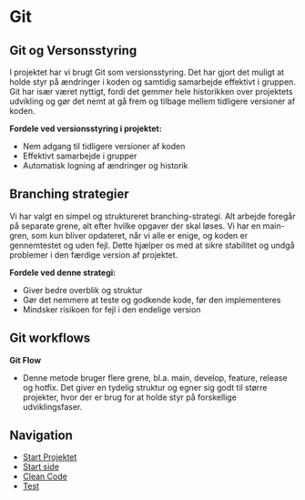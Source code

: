 # Git

## Git og Versonsstyring
I projektet har vi brugt Git som versionsstyring. Det har gjort det muligt at holde styr på ændringer i koden og samtidig samarbejde effektivt i gruppen. Git har især været nyttigt, fordi det gemmer hele historikken over projektets udvikling og gør det nemt at gå frem og tilbage mellem tidligere versioner af koden.

**Fordele ved versionsstyring i projektet:**

- Nem adgang til tidligere versioner af koden
- Effektivt samarbejde i grupper
- Automatisk logning af ændringer og historik

## Branching strategier
Vi har valgt en simpel og struktureret branching-strategi. Alt arbejde foregår på separate grene, alt efter hvilke opgaver der skal løses. Vi har en main-gren, som kun bliver opdateret, når vi alle er enige, og koden er gennemtestet og uden fejl. Dette hjælper os med at sikre stabilitet og undgå problemer i den færdige version af projektet.

**Fordele ved denne strategi:**

- Giver bedre overblik og struktur
- Gør det nemmere at teste og godkende kode, før den implementeres
- Mindsker risikoen for fejl i den endelige version

## Git workflows

**Git Flow**

- Denne metode bruger flere grene, bl.a. main, develop, feature, release og hotfix. Det giver en tydelig struktur og egner sig godt til større projekter, hvor der er brug for at holde styr på forskellige udviklingsfaser.


## Navigation

- [Start Projektet](startprojekt.md)
- [Start side](index.md)
- [Clean Code](cleanCode.md)
- [Test](test.md)
